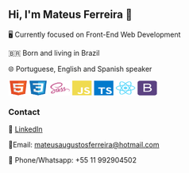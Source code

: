 ## Hi, I'm Mateus Ferreira  👋
 🖥️ Currently focused on Front-End Web Development
 
 🇧🇷 Born and living in Brazil
 
 🌐 Portuguese, English and Spanish speaker



<img align="center" alt="HTML" height="30" width="40" src="https://raw.githubusercontent.com/devicons/devicon/master/icons/html5/html5-original.svg"><img align="center" alt="CSS" height="30" width="40" src="https://raw.githubusercontent.com/devicons/devicon/master/icons/css3/css3-original.svg">
<img align="center" alt="CSS" height="30" width="40" src="https://raw.githubusercontent.com/devicons/devicon/master/icons/sass/sass-original.svg">
<img align="center" alt="JavaScript" height="30" width="40" src="https://raw.githubusercontent.com/devicons/devicon/master/icons/javascript/javascript-plain.svg">
<img align="center" alt="TypeScript" height="30" width="40" src="https://raw.githubusercontent.com/devicons/devicon/master/icons/typescript/typescript-plain.svg">
<img align="center" alt="React" height="30" width="40" src="https://raw.githubusercontent.com/devicons/devicon/master/icons/react/react-original.svg"> 
<img align="center" alt="Bootstrap" height="30" width="40" src="https://raw.githubusercontent.com/devicons/devicon/master/icons/bootstrap/bootstrap-plain.svg">  

### Contact

🔗  <a href="https://www.linkedin.com/in/mateus-ferreira-3315a1109/" target="_blank">LinkedIn </a>

📧Email: mateusaugustosferreira@hotmail.com

📱 Phone/Whatsapp: +55 11 992904502
